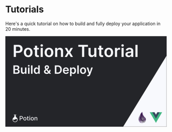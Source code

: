 # Tutorials

Here's a quick tutorial on how to build and fully deploy your application in 20 minutes. 

[![Potionx Tutorial - Build and Deploy](./potion-tutorial-thumbnail-v2.jpg)](https://youtu.be/2Vuj_DZbx8s "Potionx Tutorial - Build and Deploy")